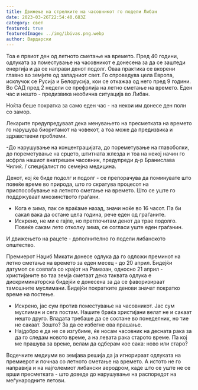 ```yaml
---
title: Движење на стрелките на часовникот го подели Либан
date: 2023-03-26T22:54:40.683Z
category: свет
featured: true
featuredImage: ../img/ibivas.png.webp
author: Вардарски
---
```


Тоа е првиот ден од летното сметање на времето. Пред 40 години, одлуката за поместување на часовникот е донесена за да се заштеди енергија и да се направи денот подолг. Оваа практика се вкорени главно во земјите од западниот свет. Го спроведува цела Европа, исклучок се Русија и Белорусија, кои се откажаа од него пред 9 години. Во САД пред 2 недели се префрлија на летно сметање на времето. Еден час и нешто - предизвика необична ситуација во Либан.

Ноќта беше пократка за само еден час - на некои им донесе ден полн со замор.

Лекарите предупредуваат дека менувањето на пресметката на времето го нарушува биоритамот на човекот, а тоа може да предизвика и здравствени проблеми.

\-До нарушување на концентрацијата, до пореметување на главоболки, до пореметување на срцето, штитната жлезда и тоа на некој начин го исфрла нашиот внатрешен часовник, предупреди д-р Бранислава Чилиќ. / специјалист по семејна медицина.

Денот, кој ќе биде подолг и подолг - се препорачува да поминувате што повеќе време во природа, што го скратува процесот на приспособување на летното сметање на времето. Што се уште го поддржуваат мнозинството граѓани.

- Кога е зима, пак се враќаме назад, значи ноќе во 16 часот. Па би сакал вака да остане цела година, рече еден од граѓаните.
- Искрено, не ми е гајле, но претпочитам денот да трае подолго. Повеќе сакам лето отколку зима, се согласи уште еден граѓанин.

И движењето на рацете - дополнително го подели либанското општество.

Премиерот Наџиб Микати донесе одлука да го одложи преминот на летно сметање на времето за еден месец - до 20 април. Бидејќи датумот се совпаѓа со крајот на Рамазан, односно 21 април - христијаните во таа земја сметаат дека таквата одлука е дискриминаторска бидејќи е донесена за да се фаворизираат тамошните муслимани. Бидејќи пократките денови значат пократко време на постење.

- Искрено, јас сум против поместување на часовникот. Јас сум муслиман и сега постам. Нашите браќа христијани велат не и сакаат нешто друго. Владата требаше да се состане во понеделник, но тие не сакаат. Зошто? За да се избегне ова прашање.
- Најдобро е да не се изгубиме, ќе носам часовник на десната рака за да го следам новото време, а на левата рака старото време. Па кој ме прашува за време, велам да одберам кое сака: ново или старо?

Водечките медиуми во земјава решија да ја игнорираат одлуката на премиерот и почнаа со летното сметање на времето. А истото не го направија и на најголемиот либански аеродром, каде што се уште не се врши пресметката - што доведе до нарушување на распоредот на меѓународните летови.
